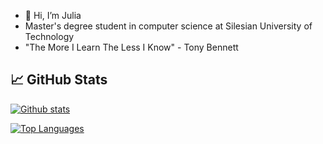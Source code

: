 - 👋 Hi, I’m Julia
- Master's degree student in computer science at Silesian University of Technology
- "The More I Learn The Less I Know" - Tony Bennett 

## 📈 GitHub Stats 

[![Github stats](https://github-readme-stats.vercel.app/api?username=julimer228)](https://github.com/julimer228)

[![Top Languages](https://github-readme-stats.vercel.app/api/top-langs/?username=julimer228&layout=compact)](https://github.com/julimer228)

